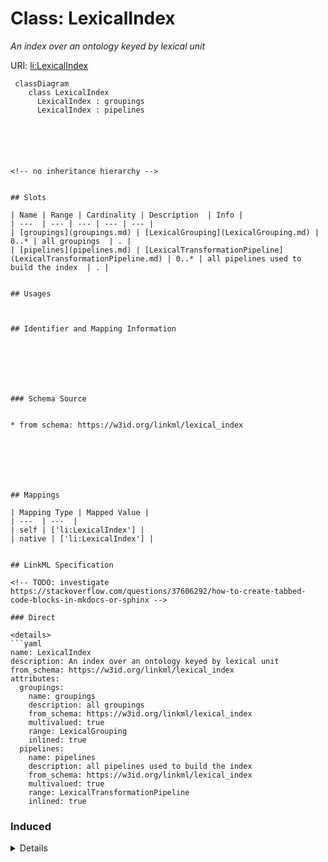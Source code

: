 # Class: LexicalIndex
_An index over an ontology keyed by lexical unit_





URI: [li:LexicalIndex](https://w3id.org/linkml/lexical_index/LexicalIndex)




```mermaid
 classDiagram
    class LexicalIndex
      LexicalIndex : groupings
      LexicalIndex : pipelines
      





<!-- no inheritance hierarchy -->


## Slots

| Name | Range | Cardinality | Description  | Info |
| ---  | --- | --- | --- | --- |
| [groupings](groupings.md) | [LexicalGrouping](LexicalGrouping.md) | 0..* | all groupings  | . |
| [pipelines](pipelines.md) | [LexicalTransformationPipeline](LexicalTransformationPipeline.md) | 0..* | all pipelines used to build the index  | . |


## Usages



## Identifier and Mapping Information







### Schema Source


* from schema: https://w3id.org/linkml/lexical_index







## Mappings

| Mapping Type | Mapped Value |
| ---  | ---  |
| self | ['li:LexicalIndex'] |
| native | ['li:LexicalIndex'] |


## LinkML Specification

<!-- TODO: investigate https://stackoverflow.com/questions/37606292/how-to-create-tabbed-code-blocks-in-mkdocs-or-sphinx -->

### Direct

<details>
```yaml
name: LexicalIndex
description: An index over an ontology keyed by lexical unit
from_schema: https://w3id.org/linkml/lexical_index
attributes:
  groupings:
    name: groupings
    description: all groupings
    from_schema: https://w3id.org/linkml/lexical_index
    multivalued: true
    range: LexicalGrouping
    inlined: true
  pipelines:
    name: pipelines
    description: all pipelines used to build the index
    from_schema: https://w3id.org/linkml/lexical_index
    multivalued: true
    range: LexicalTransformationPipeline
    inlined: true

```
</details>

### Induced

<details>
```yaml
name: LexicalIndex
description: An index over an ontology keyed by lexical unit
from_schema: https://w3id.org/linkml/lexical_index
attributes:
  groupings:
    name: groupings
    description: all groupings
    from_schema: https://w3id.org/linkml/lexical_index
    multivalued: true
    alias: groupings
    owner: LexicalIndex
    range: LexicalGrouping
    inlined: true
  pipelines:
    name: pipelines
    description: all pipelines used to build the index
    from_schema: https://w3id.org/linkml/lexical_index
    multivalued: true
    alias: pipelines
    owner: LexicalIndex
    range: LexicalTransformationPipeline
    inlined: true

```
</details>